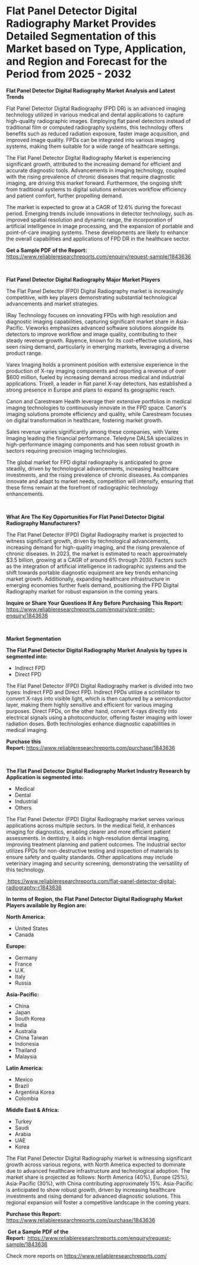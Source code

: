 <p><h1>Flat Panel Detector Digital Radiography Market Provides Detailed Segmentation of this Market based on Type, Application, and Region and Forecast for the Period from 2025 - 2032</h1></p><p><strong>Flat Panel Detector Digital Radiography Market Analysis and Latest Trends</strong></p>
<p><p>Flat Panel Detector Digital Radiography (FPD DR) is an advanced imaging technology utilized in various medical and dental applications to capture high-quality radiographic images. Employing flat panel detectors instead of traditional film or computed radiography systems, this technology offers benefits such as reduced radiation exposure, faster image acquisition, and improved image quality. FPDs can be integrated into various imaging systems, making them suitable for a wide range of healthcare settings.</p><p>The Flat Panel Detector Digital Radiography Market is experiencing significant growth, attributed to the increasing demand for efficient and accurate diagnostic tools. Advancements in imaging technology, coupled with the rising prevalence of chronic diseases that require diagnostic imaging, are driving this market forward. Furthermore, the ongoing shift from traditional systems to digital solutions enhances workflow efficiency and patient comfort, further propelling demand.</p><p>The market is expected to grow at a CAGR of 12.6% during the forecast period. Emerging trends include innovations in detector technology, such as improved spatial resolution and dynamic range, the incorporation of artificial intelligence in image processing, and the expansion of portable and point-of-care imaging systems. These developments are likely to enhance the overall capabilities and applications of FPD DR in the healthcare sector.</p></p>
<p><strong>Get a Sample PDF of the Report:&nbsp;</strong> <a href="https://www.reliableresearchreports.com/enquiry/request-sample/1843636?utm_campaign=3111&utm_medium=2&utm_source=Github&utm_content=ia&utm_term=12042025&utm_id=flat-panel-detector-digital-radiography">https://www.reliableresearchreports.com/enquiry/request-sample/1843636</a></p>
<p>&nbsp;</p>
<p><strong>Flat Panel Detector Digital Radiography Major Market Players</strong></p>
<p><p>The Flat Panel Detector (FPD) Digital Radiography market is increasingly competitive, with key players demonstrating substantial technological advancements and market strategies. </p><p>IRay Technology focuses on innovating FPDs with high resolution and diagnostic imaging capabilities, capturing significant market share in Asia-Pacific. Vieworks emphasizes advanced software solutions alongside its detectors to improve workflow and image quality, contributing to their steady revenue growth. Rayence, known for its cost-effective solutions, has seen rising demand, particularly in emerging markets, leveraging a diverse product range.</p><p>Varex Imaging holds a prominent position with extensive experience in the production of X-ray imaging components and reporting a revenue of over $600 million, fueled by increasing demand across medical and industrial applications. Trixell, a leader in flat panel X-ray detectors, has established a strong presence in Europe and plans to expand its geographic reach.</p><p>Canon and Carestream Health leverage their extensive portfolios in medical imaging technologies to continuously innovate in the FPD space. Canon's imaging solutions promote efficiency and quality, while Carestream focuses on digital transformation in healthcare, fostering market growth.</p><p>Sales revenue varies significantly among these companies, with Varex Imaging leading the financial performance. Teledyne DALSA specializes in high-performance imaging components and has seen robust growth in sectors requiring precision imaging technologies.</p><p>The global market for FPD digital radiography is anticipated to grow steadily, driven by technological advancements, increasing healthcare investments, and the rising prevalence of chronic diseases. As companies innovate and adapt to market needs, competition will intensify, ensuring that these firms remain at the forefront of radiographic technology enhancements.</p></p>
<p>&nbsp;</p>
<p><strong>What Are The Key Opportunities For Flat Panel Detector Digital Radiography Manufacturers?</strong></p>
<p><p>The Flat Panel Detector (FPD) Digital Radiography market is projected to witness significant growth, driven by technological advancements, increasing demand for high-quality imaging, and the rising prevalence of chronic diseases. In 2023, the market is estimated to reach approximately $3.5 billion, growing at a CAGR of around 6% through 2030. Factors such as the integration of artificial intelligence in radiographic systems and the shift towards portable diagnostic equipment are key trends enhancing market growth. Additionally, expanding healthcare infrastructure in emerging economies further fuels demand, positioning the FPD Digital Radiography market for robust expansion in the coming years.</p></p>
<p><strong>Inquire or Share Your Questions If Any Before Purchasing This Report:</strong> <a href="https://www.reliableresearchreports.com/enquiry/pre-order-enquiry/1843636?utm_campaign=3111&utm_medium=2&utm_source=Github&utm_content=ia&utm_term=12042025&utm_id=flat-panel-detector-digital-radiography">https://www.reliableresearchreports.com/enquiry/pre-order-enquiry/1843636</a></p>
<p>&nbsp;</p>
<p><strong>Market Segmentation</strong></p>
<p><strong>The Flat Panel Detector Digital Radiography Market Analysis by types is segmented into:</strong></p>
<p><ul><li>Indirect FPD</li><li>Direct FPD</li></ul></p>
<p><p>The Flat Panel Detector (FPD) Digital Radiography market is divided into two types: Indirect FPD and Direct FPD. Indirect FPDs utilize a scintillator to convert X-rays into visible light, which is then captured by a semiconductor layer, making them highly sensitive and efficient for various imaging purposes. Direct FPDs, on the other hand, convert X-rays directly into electrical signals using a photoconductor, offering faster imaging with lower radiation doses. Both technologies enhance diagnostic capabilities in medical imaging.</p></p>
<p><strong>Purchase this Report:&nbsp;</strong><a href="https://www.reliableresearchreports.com/purchase/1843636?utm_campaign=3111&utm_medium=2&utm_source=Github&utm_content=ia&utm_term=12042025&utm_id=flat-panel-detector-digital-radiography">https://www.reliableresearchreports.com/purchase/1843636</a></p>
<p>&nbsp;</p>
<p><strong>The Flat Panel Detector Digital Radiography Market Industry Research by Application is segmented into:</strong></p>
<p><ul><li>Medical</li><li>Dental</li><li>Industrial</li><li>Others</li></ul></p>
<p><p>The Flat Panel Detector (FPD) Digital Radiography market serves various applications across multiple sectors. In the medical field, it enhances imaging for diagnostics, enabling clearer and more efficient patient assessments. In dentistry, it aids in high-resolution dental imaging, improving treatment planning and patient outcomes. The industrial sector utilizes FPDs for non-destructive testing and inspection of materials to ensure safety and quality standards. Other applications may include veterinary imaging and security screening, demonstrating the versatility of this technology.</p></p>
<p><a href="https://www.reliableresearchreports.com/flat-panel-detector-digital-radiography-r1843636?utm_campaign=3111&utm_medium=2&utm_source=Github&utm_content=ia&utm_term=12042025&utm_id=flat-panel-detector-digital-radiography">&nbsp;https://www.reliableresearchreports.com/flat-panel-detector-digital-radiography-r1843636</a></p>
<p><strong>In terms of Region, the Flat Panel Detector Digital Radiography Market Players available by Region are:</strong></p>
<p>
    <p> <strong> North America: </strong>
        <ul>
            <li>United States</li>
            <li>Canada</li>
        </ul>
        </p> 
    <p> <strong> Europe: </strong>
        <ul>
            <li>Germany</li>
            <li>France</li>
            <li>U.K.</li>
            <li>Italy</li>
            <li>Russia</li>
        </ul>
        </p> 
    <p> <strong> Asia-Pacific: </strong>
        <ul>
            <li>China</li>
            <li>Japan</li>
            <li>South Korea</li>
            <li>India</li>
            <li>Australia</li>
            <li>China Taiwan</li>
            <li>Indonesia</li>
            <li>Thailand</li>
            <li>Malaysia</li>
        </ul>
        </p> 
    <p> <strong> Latin America: </strong>
        <ul>
            <li>Mexico</li>
            <li>Brazil</li>
            <li>Argentina Korea</li>
            <li>Colombia</li>
        </ul>
        </p> 
    <p> <strong> Middle East & Africa: </strong>
        <ul>
            <li>Turkey</li>
            <li>Saudi</li>
            <li>Arabia</li>
            <li>UAE</li>
            <li>Korea</li>
        </ul>
    </p>
    </p>
<p><p>The Flat Panel Detector Digital Radiography market is witnessing significant growth across various regions, with North America expected to dominate due to advanced healthcare infrastructure and technological adoption. The market share is projected as follows: North America (40%), Europe (25%), Asia-Pacific (30%), with China contributing approximately 15%. Asia-Pacific is anticipated to show robust growth, driven by increasing healthcare investments and rising demand for advanced diagnostic solutions. This regional expansion will foster a competitive landscape in the coming years.</p></p>
<p><strong>Purchase this Report: </strong><a href="https://www.reliableresearchreports.com/purchase/1843636?utm_campaign=3111&utm_medium=2&utm_source=Github&utm_content=ia&utm_term=12042025&utm_id=flat-panel-detector-digital-radiography">https://www.reliableresearchreports.com/purchase/1843636</a></p>
<p>&nbsp;<strong>Get a Sample PDF of the Report:&nbsp;&nbsp;</strong><a href="https://www.reliableresearchreports.com/enquiry/request-sample/1843636?utm_campaign=3111&utm_medium=2&utm_source=Github&utm_content=ia&utm_term=12042025&utm_id=flat-panel-detector-digital-radiography">https://www.reliableresearchreports.com/enquiry/request-sample/1843636</a></p>
<p><strong></strong></p>
<p>Check more reports on <a href="https://www.reliableresearchreports.com/?utm_campaign=3111&utm_medium=2&utm_source=Github&utm_content=ia&utm_term=12042025&utm_id=flat-panel-detector-digital-radiography">https://www.reliableresearchreports.com/</a></p>